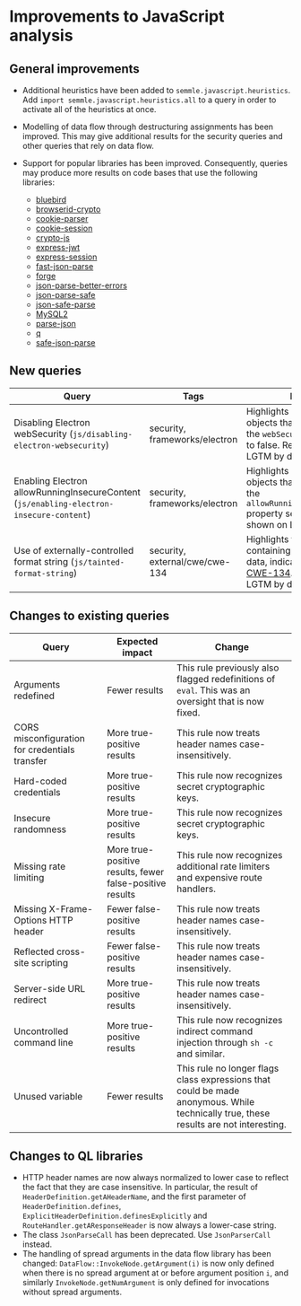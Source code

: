 # Improvements to JavaScript analysis

## General improvements

* Additional heuristics have been added to `semmle.javascript.heuristics`. Add `import semmle.javascript.heuristics.all` to a query in order to activate all of the heuristics at once.

* Modelling of data flow through destructuring assignments has been improved. This may give additional results for the security queries and other queries that rely on data flow.

* Support for popular libraries has been improved. Consequently, queries may produce more results on code bases that use the following libraries:
  - [bluebird](http://bluebirdjs.com)
  - [browserid-crypto](https://github.com/mozilla/browserid-crypto)
  - [cookie-parser](https://github.com/expressjs/cookie-parser)
  - [cookie-session](https://github.com/expressjs/cookie-session)
  - [crypto-js](https://github.com/https://github.com/brix/crypto-js)
  - [express-jwt](https://github.com/auth0/express-jwt)
  - [express-session](https://github.com/expressjs/session)
  - [fast-json-parse](https://github.com/mcollina/fast-json-parse)
  - [forge](https://github.com/digitalbazaar/forge)
  - [json-parse-better-errors](https://github.com/zkat/json-parse-better-errors)
  - [json-parse-safe](https://github.com/joaquimserafim/json-parse-safe)
  - [json-safe-parse](https://github.com/bahamas10/node-json-safe-parse)
  - [MySQL2](https://github.com/sidorares/node-mysql2)
  - [parse-json](https://github.com/sindresorhus/parse-json)
  - [q](http://documentup.com/kriskowal/q/)
  - [safe-json-parse](https://github.com/Raynos/safe-json-parse)

## New queries

| **Query**                   | **Tags**  | **Purpose**                                                        |
|-----------------------------|-----------|--------------------------------------------------------------------|
| Disabling Electron webSecurity (`js/disabling-electron-websecurity`) | security, frameworks/electron | Highlights Electron browser objects that are created with the `webSecurity` property set to false. Results shown on LGTM by default. |
| Enabling Electron allowRunningInsecureContent (`js/enabling-electron-insecure-content`) | security, frameworks/electron | Highlights Electron browser objects that are created with the `allowRunningInsecureContent` property set to true. Results shown on LGTM by default. |
| Use of externally-controlled format string (`js/tainted-format-string`) | security, external/cwe/cwe-134 | Highlights format strings containing user-provided data, indicating a violation of [CWE-134](https://cwe.mitre.org/data/definitions/134.html). Results shown on LGTM by default. |

## Changes to existing queries

| **Query**                  | **Expected impact**    | **Change**                                                       |
|----------------------------|------------------------|------------------------------------------------------------------|
| Arguments redefined | Fewer results | This rule previously also flagged redefinitions of `eval`. This was an oversight that is now fixed. |
| CORS misconfiguration for credentials transfer | More true-positive results | This rule now treats header names case-insensitively. |
| Hard-coded credentials | More true-positive results | This rule now recognizes secret cryptographic keys. |
| Insecure randomness | More true-positive results | This rule now recognizes secret cryptographic keys. |
| Missing rate limiting | More true-positive results, fewer false-positive results | This rule now recognizes additional rate limiters and expensive route handlers. | 
| Missing X-Frame-Options HTTP header | Fewer false-positive results | This rule now treats header names case-insensitively. |
| Reflected cross-site scripting | Fewer false-positive results | This rule now treats header names case-insensitively. |
| Server-side URL redirect | More true-positive results | This rule now treats header names case-insensitively. |
| Uncontrolled command line | More true-positive results | This rule now recognizes indirect command injection through `sh -c` and similar. |
| Unused variable | Fewer results | This rule no longer flags class expressions that could be made anonymous. While technically true, these results are not interesting. |

## Changes to QL libraries

* HTTP header names are now always normalized to lower case to reflect the fact that they are case insensitive. In particular, the result of `HeaderDefinition.getAHeaderName`, and the first parameter of `HeaderDefinition.defines`, `ExplicitHeaderDefinition.definesExplicitly` and `RouteHandler.getAResponseHeader` is now always a lower-case string.
* The class `JsonParseCall` has been deprecated. Use `JsonParserCall` instead.
* The handling of spread arguments in the data flow library has been changed: `DataFlow::InvokeNode.getArgument(i)` is now only defined when there is no spread argument at or before argument position `i`, and similarly `InvokeNode.getNumArgument` is only defined for invocations without spread arguments.
